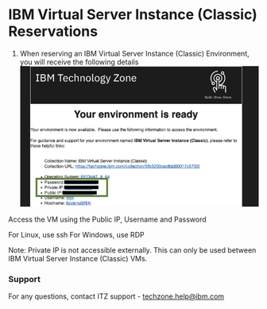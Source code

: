 #  IBM Virtual Server Instance (Classic) Reservations

1. When reserving an IBM Virtual Server Instance (Classic) Environment, you will receive the following details
![ibm-virt-server-classic-reserve](Images/ibm-virt-server-classic-reserve.png)  

Access the VM using the Public IP, Username and Password

For Linux, use ssh
For Windows, use RDP

Note: Private IP is not accessible externally. This can only be used between IBM Virtual Server Instance (Classic) VMs.

### Support

For any questions, contact ITZ support - techzone.help@ibm.com
